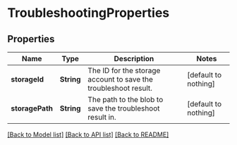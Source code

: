 # TroubleshootingProperties


## Properties
Name | Type | Description | Notes
------------ | ------------- | ------------- | -------------
**storageId** | **String** | The ID for the storage account to save the troubleshoot result. | [default to nothing]
**storagePath** | **String** | The path to the blob to save the troubleshoot result in. | [default to nothing]


[[Back to Model list]](../README.md#models) [[Back to API list]](../README.md#api-endpoints) [[Back to README]](../README.md)



